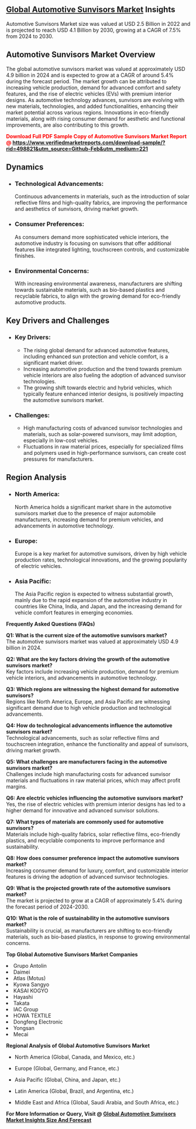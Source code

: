 <h2><a href="https://www.verifiedmarketreports.com/download-sample/?rid=498821&amp;utm_source=Github&amp;utm_medium=221" target="_blank">Global Automotive Sunvisors Market</a> Insights</h2><p>Automotive Sunvisors Market size was valued at USD 2.5 Billion in 2022 and is projected to reach USD 4.1 Billion by 2030, growing at a CAGR of 7.5% from 2024 to 2030.</p><p> <h2>Automotive Sunvisors Market Overview</h2> <p>The global automotive sunvisors market was valued at approximately USD 4.9 billion in 2024 and is expected to grow at a CAGR of around 5.4% during the forecast period. The market growth can be attributed to increasing vehicle production, demand for advanced comfort and safety features, and the rise of electric vehicles (EVs) with premium interior designs. As automotive technology advances, sunvisors are evolving with new materials, technologies, and added functionalities, enhancing their market potential across various regions. Innovations in eco-friendly materials, along with rising consumer demand for aesthetic and functional improvements, are also contributing to this growth.</p> <p><strong><p><span class=""><span style="color: #ff0000;"><strong>Download Full PDF Sample Copy of Automotive Sunvisors Market Report</strong> @ </span><a href="https://www.verifiedmarketreports.com/download-sample/?rid=498821&amp;utm_source=Github-Feb&amp;utm_medium=221" target="_blank">https://www.verifiedmarketreports.com/download-sample/?rid=498821&amp;utm_source=Github-Feb&amp;utm_medium=221</a></span></p></strong></p> <h2>Dynamics</h2> <ul> <li><h3>Technological Advancements:</h3> Continuous advancements in materials, such as the introduction of solar reflective films and high-quality fabrics, are improving the performance and aesthetics of sunvisors, driving market growth.</li> <li><h3>Consumer Preferences:</h3> As consumers demand more sophisticated vehicle interiors, the automotive industry is focusing on sunvisors that offer additional features like integrated lighting, touchscreen controls, and customizable finishes.</li> <li><h3>Environmental Concerns:</h3> With increasing environmental awareness, manufacturers are shifting towards sustainable materials, such as bio-based plastics and recyclable fabrics, to align with the growing demand for eco-friendly automotive products.</li> </ul> <h2>Key Drivers and Challenges</h2> <ul> <li><h3>Key Drivers:</h3> <ul> <li>The rising global demand for advanced automotive features, including enhanced sun protection and vehicle comfort, is a significant market driver.</li> <li>Increasing automotive production and the trend towards premium vehicle interiors are also fueling the adoption of advanced sunvisor technologies.</li> <li>The growing shift towards electric and hybrid vehicles, which typically feature enhanced interior designs, is positively impacting the automotive sunvisors market.</li> </ul> </li> <li><h3>Challenges:</h3> <ul> <li>High manufacturing costs of advanced sunvisor technologies and materials, such as solar-powered sunvisors, may limit adoption, especially in low-cost vehicles.</li> <li>Fluctuations in raw material prices, especially for specialized films and polymers used in high-performance sunvisors, can create cost pressures for manufacturers.</li> </ul> </li> </ul> <h2>Region Analysis</h2> <ul> <li><h3>North America:</h3> North America holds a significant market share in the automotive sunvisors market due to the presence of major automobile manufacturers, increasing demand for premium vehicles, and advancements in automotive technology.</li> <li><h3>Europe:</h3> Europe is a key market for automotive sunvisors, driven by high vehicle production rates, technological innovations, and the growing popularity of electric vehicles.</li> <li><h3>Asia Pacific:</h3> The Asia Pacific region is expected to witness substantial growth, mainly due to the rapid expansion of the automotive industry in countries like China, India, and Japan, and the increasing demand for vehicle comfort features in emerging economies.</li> </ul> <p><strong>Frequently Asked Questions (FAQs)</strong></p> <p><strong>Q1: What is the current size of the automotive sunvisors market?</strong><br> The automotive sunvisors market was valued at approximately USD 4.9 billion in 2024.</p> <p><strong>Q2: What are the key factors driving the growth of the automotive sunvisors market?</strong><br> Key factors include increasing vehicle production, demand for premium vehicle interiors, and advancements in automotive technology.</p> <p><strong>Q3: Which regions are witnessing the highest demand for automotive sunvisors?</strong><br> Regions like North America, Europe, and Asia Pacific are witnessing significant demand due to high vehicle production and technological advancements.</p> <p><strong>Q4: How do technological advancements influence the automotive sunvisors market?</strong><br> Technological advancements, such as solar reflective films and touchscreen integration, enhance the functionality and appeal of sunvisors, driving market growth.</p> <p><strong>Q5: What challenges are manufacturers facing in the automotive sunvisors market?</strong><br> Challenges include high manufacturing costs for advanced sunvisor materials and fluctuations in raw material prices, which may affect profit margins.</p> <p><strong>Q6: Are electric vehicles influencing the automotive sunvisors market?</strong><br> Yes, the rise of electric vehicles with premium interior designs has led to a higher demand for innovative and advanced sunvisor solutions.</p> <p><strong>Q7: What types of materials are commonly used for automotive sunvisors?</strong><br> Materials include high-quality fabrics, solar reflective films, eco-friendly plastics, and recyclable components to improve performance and sustainability.</p> <p><strong>Q8: How does consumer preference impact the automotive sunvisors market?</strong><br> Increasing consumer demand for luxury, comfort, and customizable interior features is driving the adoption of advanced sunvisor technologies.</p> <p><strong>Q9: What is the projected growth rate of the automotive sunvisors market?</strong><br> The market is projected to grow at a CAGR of approximately 5.4% during the forecast period of 2024-2030.</p> <p><strong>Q10: What is the role of sustainability in the automotive sunvisors market?</strong><br> Sustainability is crucial, as manufacturers are shifting to eco-friendly materials, such as bio-based plastics, in response to growing environmental concerns.</p> </p><p><strong>Top Global Automotive Sunvisors Market Companies</strong></p><div data-test-id=""><p><li>Grupo Antolin</li><li> Daimei</li><li> Atlas (Motus)</li><li> Kyowa Sangyo</li><li> KASAI KOGYO</li><li> Hayashi</li><li> Takata</li><li> IAC Group</li><li> HOWA TEXTILE</li><li> Dongfeng Electronic</li><li> Yongsan</li><li> Mecai</li></p><div><strong>Regional Analysis of&nbsp;Global Automotive Sunvisors Market</strong></div><ul><li dir="ltr"><p dir="ltr">North America&nbsp;(Global, Canada, and Mexico, etc.)</p></li><li dir="ltr"><p dir="ltr">Europe (Global, Germany, and France, etc.)</p></li><li dir="ltr"><p dir="ltr">Asia Pacific&nbsp;(Global, China, and Japan, etc.)</p></li><li dir="ltr"><p dir="ltr">Latin America&nbsp;(Global, Brazil, and Argentina, etc.)</p></li><li dir="ltr">Middle East and Africa&nbsp;(Global, Saudi Arabia, and South Africa, etc.)</li></ul><p><strong>For More Information or Query, Visit @&nbsp;</strong><strong><a href="https://www.verifiedmarketreports.com/product/automotive-sunvisors-market-size-and-forecast/?utm_source=Github&amp;utm_medium=221" target="_blank">Global Automotive Sunvisors Market Insights Size And Forecast</a></strong></p></div>
